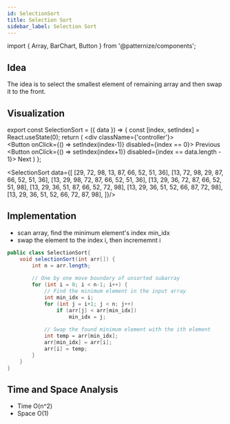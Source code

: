 ```yaml
---
id: SelectionSort
title: Selection Sort
sidebar_label: Selection Sort
---
```


import { Array, BarChart, Button } from '@patternize/components';

## Idea
The idea is to select the smallest element of remaining array and then swap it to the front.

## Visualization

export const SelectionSort = ({ data }) => {
    const [index, setIndex] = React.useState(0);
    return (
        <div className={'controller'}>
            <BarChart data={data[index]} />
            <br/>
            <Button onClick={() => setIndex(index-1)} disabled={index == 0}>
                Previous
            </Button>
            <Button onClick={() => setIndex(index+1)} disabled={index == data.length - 1}>
                Next
            </Button>
        </div>
    )
};

<SelectionSort data={[
          [29, 72, 98, 13, 87, 66, 52, 51, 36],
          [13, 72, 98, 29, 87, 66, 52, 51, 36],
          [13, 29, 98, 72, 87, 66, 52, 51, 36],
          [13, 29, 36, 72, 87, 66, 52, 51, 98],
          [13, 29, 36, 51, 87, 66, 52, 72, 98],
          [13, 29, 36, 51, 52, 66, 87, 72, 98],
          [13, 29, 36, 51, 52, 66, 72, 87, 98],
      ]}/>

## Implementation
- scan array, find the minimum element's index min_idx
- swap the element to the index i, then incrememnt i

```java
public class SelectionSort{
    void selectionSort(int arr[]) {
        int n = arr.length; 
    
        // One by one move boundary of unsorted subarray 
        for (int i = 0; i < n-1; i++) { 
            // Find the minimum element in the input array 
            int min_idx = i; 
            for (int j = i+1; j < n; j++) 
                if (arr[j] < arr[min_idx]) 
                    min_idx = j; 
    
            // Swap the found minimum element with the ith element
            int temp = arr[min_idx]; 
            arr[min_idx] = arr[i]; 
            arr[i] = temp; 
        }
    }
}
```

## Time and Space Analysis
- Time O(n^2)
- Space O(1)

